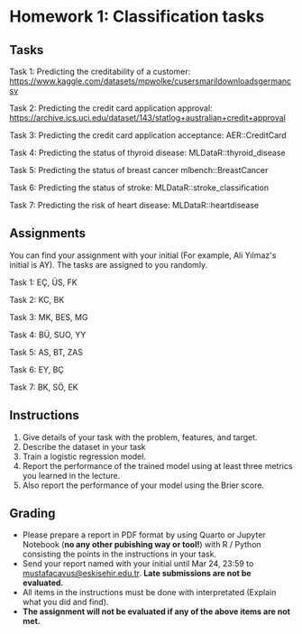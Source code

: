 # Homework 1: Classification tasks

## Tasks

Task 1: Predicting the creditability of a customer: https://www.kaggle.com/datasets/mpwolke/cusersmarildownloadsgermancsv

Task 2: Predicting the credit card application approval: https://archive.ics.uci.edu/dataset/143/statlog+australian+credit+approval

Task 3: Predicting the credit card application acceptance: AER::CreditCard

Task 4: Predicting the status of thyroid disease: MLDataR::thyroid_disease

Task 5: Predicting the status of breast cancer mlbench::BreastCancer

Task 6: Predicting the status of stroke: MLDataR::stroke_classification

Task 7: Predicting the risk of heart disease: MLDataR::heartdisease


## Assignments

You can find your assignment with your initial (For example, Ali Yılmaz's initial is AY). The tasks are assigned to you randomly. 

Task 1: EÇ, ÜS, FK

Task 2: KC, BK 

Task 3: MK, BES, MG

Task 4: BÜ, SUO, YY

Task 5: AS, BT, ZAS

Task 6: EY, BÇ

Task 7: BK, SÖ, EK



## Instructions

1. Give details of your task with the problem, features, and target. 
2. Describe the dataset in your task
3. Train a logistic regression model.
4. Report the performance of the trained model using at least three metrics you learned in the lecture.
5. Also report the performance of your model using the Brier score. 


## Grading

* Please prepare a report in PDF format by using Quarto or Jupyter Notebook (**no any other pubishing way or tool!**)  with R / Python consisting the points in the instructions in your task.
* Send your report named with your initial until Mar 24, 23:59 to mustafacavus@eskisehir.edu.tr. **Late submissions are not be evaluated.**
* All items in the instructions must be done with interpretated (Explain what you did and find). 
* **The assignment will not be evaluated if any of the above items are not met.**

